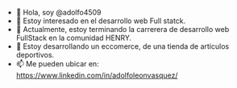 - 👋 Hola, soy @adolfo4509
- 👀 Estoy interesado en el desarrollo web Full statck.
- 🌱 Actualmente, estoy terminando la carrerera de desarrollo web FullStack en la comunidad HENRY.
- 💞️ Estoy desarrollando un eccomerce, de una tienda de artículos deportivos.
- 📫 Me pueden ubicar en: https://www.linkedin.com/in/adolfoleonvasquez/ 
